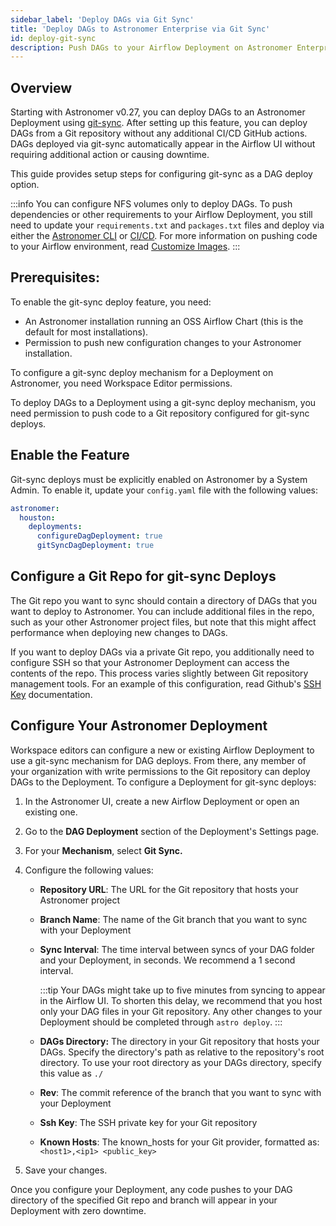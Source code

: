 ```yaml
---
sidebar_label: 'Deploy DAGs via Git Sync'
title: 'Deploy DAGs to Astronomer Enterprise via Git Sync'
id: deploy-git-sync
description: Push DAGs to your Airflow Deployment on Astronomer Enterprise using Git Sync.
---
```


## Overview

Starting with Astronomer v0.27, you can deploy DAGs to an Astronomer Deployment using [git-sync](https://github.com/kubernetes/git-sync). After setting up this feature, you can deploy DAGs from a Git repository without any additional CI/CD GitHub actions. DAGs deployed via git-sync automatically appear in the Airflow UI without requiring additional action or causing downtime.

This guide provides setup steps for configuring git-sync as a DAG deploy option.

:::info
You can configure NFS volumes only to deploy DAGs. To push dependencies or other requirements to your Airflow Deployment, you still need to update your `requirements.txt` and `packages.txt` files and deploy via either the [Astronomer CLI](deploy-cli.md) or [CI/CD](ci-cd.md). For more information on pushing code to your Airflow environment, read [Customize Images](customize-image.md).
:::

## Prerequisites:

To enable the git-sync deploy feature, you need:

- An Astronomer installation running an OSS Airflow Chart (this is the default for most installations).
- Permission to push new configuration changes to your Astronomer installation.

To configure a git-sync deploy mechanism for a Deployment on Astronomer, you need Workspace Editor permissions.

To deploy DAGs to a Deployment using a git-sync deploy mechanism, you need permission to push code to a Git repository configured for git-sync deploys.

## Enable the Feature

Git-sync deploys must be explicitly enabled on Astronomer by a System Admin. To enable it, update your `config.yaml` file with the following values:

```yaml
astronomer:
  houston:
    deployments:
      configureDagDeployment: true
      gitSyncDagDeployment: true
```

## Configure a Git Repo for git-sync Deploys

The Git repo you want to sync should contain a directory of DAGs that you want to deploy to Astronomer. You can include additional files in the repo, such as your other Astronomer project files, but note that this might affect performance when deploying new changes to DAGs.

If you want to deploy DAGs via a private Git repo, you additionally need to configure SSH so that your Astronomer Deployment can access the contents of the repo. This process varies slightly between Git repository management tools. For an example of this configuration, read Github's [SSH Key](https://docs.gitlab.com/ee/ssh/) documentation.

## Configure Your Astronomer Deployment

Workspace editors can configure a new or existing Airflow Deployment to use a git-sync mechanism for DAG deploys. From there, any member of your organization with write permissions to the Git repository can deploy DAGs to the Deployment. To configure a Deployment for git-sync deploys:

1. In the Astronomer UI, create a new Airflow Deployment or open an existing one.
2. Go to the **DAG Deployment** section of the Deployment's Settings page.
3. For your **Mechanism**, select **Git Sync.**
4. Configure the following values:

    - **Repository URL**: The URL for the Git repository that hosts your Astronomer project
    - **Branch Name**: The name of the Git branch that you want to sync with your Deployment
    - **Sync Interval**: The time interval between syncs of your DAG folder and your Deployment, in seconds. We recommend a 1 second interval.

        :::tip
        Your DAGs might take up to five minutes from syncing to appear in the Airflow UI. To shorten this delay, we recommend that you host only your DAG files in your Git repository. Any other changes to your Deployment should be completed through `astro deploy`.
        :::

    - **DAGs Directory:** The directory in your Git repository that hosts your DAGs. Specify the directory's path as relative to the repository's root directory. To use your root directory as your DAGs directory, specify this value as `./`
    - **Rev**: The commit reference of the branch that you want to sync with your Deployment
    - **Ssh Key**: The SSH private key for your Git repository
    - **Known Hosts**: The known_hosts for your Git provider, formatted as: `<host1>,<ip1> <public_key>`

5. Save your changes.

Once you configure your Deployment, any code pushes to your DAG directory of the specified  Git repo and branch will appear in your Deployment with zero downtime.
